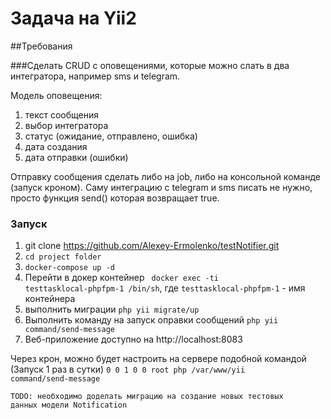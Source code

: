 # Задача на Yii2

##Требования

###Сделать CRUD с оповещениями, которые можно слать в два интегратора, например sms и telegram.

Модель оповещения:
1. текст сообщения
2. выбор интегратора
3. статус (ожидание, отправлено, ошибка)
4. дата создания
5. дата отправки (ошибки)

Отправку сообщения сделать либо на job, либо на консольной команде (запуск кроном).
Саму интеграцию с telegram и sms писать не нужно, просто функция send() которая возвращает true.

### Запуск

1. git clone https://github.com/Alexey-Ermolenko/testNotifier.git
2. <code>cd project folder</code>
3. <code>docker-compose up -d</code>
4. Перейти в докер контейнер <code> docker exec -ti testtasklocal-phpfpm-1 /bin/sh</code>, где <code>testtasklocal-phpfpm-1</code> - имя контейнера
5. выполнить миграции <code>php yii migrate/up</code>
6. Выполнить команду на запуск оправки сообщений <code>php yii command/send-message</code>
7. Веб-приложение доступно на http://localhost:8083

Через крон, можно будет настроить на сервере подобной командой (Запуск 1 раз в сутки)
<code>0 0 1 0 0 root php /var/www/yii command/send-message</code>


<code>TODO: необходимо доделать миграцию на создание новых тестовых данных модели Notification</code>